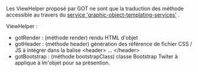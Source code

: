 Les ViewHelper proposé par GOT ne sont que la traduction des méthode accessible au travers du [service 'graphic-object-templating-services'](doc/service.md) .

ViewHelper :
* gotRender : (méthode render) rendu HTML d'objet
* gotHeader : (méthode header) génération des référence de fichier CSS / JS à intégrer dans la balise \<header> ... \</header>
* gotBootstrap : (méthode bootstrapClass) classe Bootstrap Twiter à applique à lm'objet pour sa présention.
